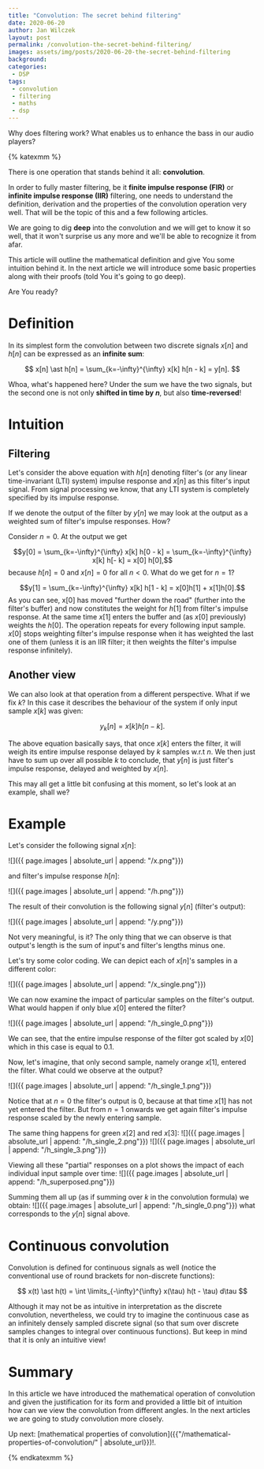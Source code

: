 ```yaml
---
title: "Convolution: The secret behind filtering"
date: 2020-06-20
author: Jan Wilczek
layout: post
permalink: /convolution-the-secret-behind-filtering/
images: assets/img/posts/2020-06-20-the-secret-behind-filtering
background:
categories:
 - DSP
tags:
 - convolution
 - filtering
 - maths
 - dsp
---
```

Why does filtering work? What enables us to enhance the bass in our audio players?

{% katexmm %}

There is one operation that stands behind it all: **convolution**.

In order to fully master filtering, be it **finite impulse response (FIR)** or **infinite impulse response (IIR)** filtering, one needs to understand the definition, derivation and the properties of the convolution operation very well. That will be the topic of this and a few following articles.

We are going to dig **deep** into the convolution and we will get to know it so well, that it won't surprise us any more and we'll be able to recognize it from afar.

This article will outline the mathematical definition and give You some intuition behind it. In the next article we will introduce some basic properties along with their proofs (told You it's going to go deep).

Are You ready?

# Definition

In its simplest form the convolution between two discrete signals $x[n]$ and $h[n]$ can be expressed as an **infinite sum**:

$$ x[n] \ast h[n] = \sum_{k=-\infty}^{\infty} x[k] h[n - k] = y[n]. $$

Whoa, what's happened here? Under the sum we have the two signals, but the second one is not only **shifted in time by $n$**, but also **time-reversed**!

# Intuition

## Filtering

Let's consider the above equation with $h[n]$ denoting filter's (or any linear time-invariant (LTI) system) impulse response and $x[n]$ as this filter's input signal. From signal processing we know, that any LTI system is completely specified by its impulse response.

If we denote the output of the filter by $y[n]$ we may look at the output as a weighted sum of filter's impulse responses. How?

Consider $n=0$. At the output we get

$$y[0] = \sum_{k=-\infty}^{\infty} x[k] h[0 - k] = \sum_{k=-\infty}^{\infty} x[k] h[- k] = x[0] h[0],$$ because $h[n] = 0$ and $x[n]=0$ for all $n < 0$. What do we get for $n=1$?

$$y[1] = \sum_{k=-\infty}^{\infty} x[k] h[1 - k] = x[0]h[1] + x[1]h[0].$$ As you can see, x[0] has moved "further down the road" (further into the filter's buffer) and now constitutes the weight for $h[1]$ from filter's impulse response. At the same time $x[1]$ enters the buffer and (as $x[0]$ previously) weights the $h[0]$. The operation repeats for every following input sample. $x[0]$ stops weighting filter's impulse response when it has weighted the last one of them (unless it is an IIR filter; it then weights the filter's impulse response infinitely).

## Another view

We can also look at that operation from a different perspective. What if we fix $k$? In this case it describes the behaviour of the system if only input sample $x[k]$ was given:

$$ y_k[n] = x[k]h[n-k].$$

The above equation basically says, that once $x[k]$ enters the filter, it will weigh its entire impulse response delayed by $k$ samples w.r.t $n$. We then just have to sum up over all possible $k$ to conclude, that $y[n]$ is just filter's impulse response, delayed and weighted by $x[n]$.

This may all get a little bit confusing at this moment, so let's look at an example, shall we?

# Example

Let's consider the following signal $x[n]$:

![]({{ page.images | absolute_url | append: "/x.png"}})

and filter's impulse response $h[n]$:

![]({{ page.images | absolute_url | append: "/h.png"}})

The result of their convolution is the following signal $y[n]$ (filter's output):

![]({{ page.images | absolute_url | append: "/y.png"}})

Not very meaningful, is it? The only thing that we can observe is that output's length is the sum of input's and filter's lengths minus one.

Let's try some color coding. We can depict each of $x[n]$'s samples in a different color:

![]({{ page.images | absolute_url | append: "/x_single.png"}})

We can now examine the impact of particular samples on the filter's output. What would happen if only  blue $x[0]$ entered the filter?

![]({{ page.images | absolute_url | append: "/h_single_0.png"}})

We can see, that the entire impulse response of the filter got scaled by $x[0]$ which in this case is equal to $0.1$.

Now, let's imagine, that only second sample, namely orange $x[1]$, entered the filter. What could we observe at the output?

![]({{ page.images | absolute_url | append: "/h_single_1.png"}})

Notice that at $n=0$ the filter's output is $0$, because at that time $x[1]$ has not yet entered the filter. But from $n=1$ onwards we get again filter's impulse response scaled by the newly entering sample.

The same thing happens for green $x[2]$ and red $x[3]$:
![]({{ page.images | absolute_url | append: "/h_single_2.png"}})
![]({{ page.images | absolute_url | append: "/h_single_3.png"}})

Viewing all these "partial" responses on a plot shows the impact of each individual input sample over time:
![]({{ page.images | absolute_url | append: "/h_superposed.png"}})

Summing them all up (as if summing over $k$ in the convolution formula) we obtain:
![]({{ page.images | absolute_url | append: "/h_single_0.png"}})
what corresponds to the $y[n]$ signal above.

# Continuous convolution
Convolution is defined for continuous signals as well (notice the conventional use of round brackets for non-discrete functions):

$$ x(t) \ast h(t) = \int \limits_{-\infty}^{\infty} x(\tau) h(t - \tau) d\tau $$

Although it may not be as intuitive in interpretation as the discrete convolution, nevertheless, we could try to imagine the continuous case as an infinitely densely sampled discrete signal (so that sum over discrete samples changes to integral over continuous functions). But keep in mind that it is only an intuitive view!

# Summary

In this article we have introduced the mathematical operation of convolution and given the justification for its form and provided a little bit of intuition how can we view the convolution from different angles. In the next articles we are going to study convolution more closely.

Up next: [mathematical properties of convolution]({{"/mathematical-properties-of-convolution/" | absolute_url}})!.

{% endkatexmm %}